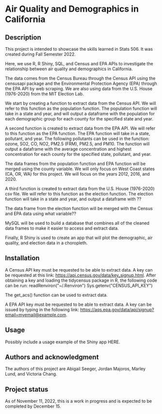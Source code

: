 # Air Quality and Demographics in California

## Description

This project is intended to showcase the skills learned in Stats 506. It was created during Fall Semester 2022.

Here, we use R, R Shiny, SQL, and Census and EPA APIs to investigate the relationship between air quality and demographics in California.

The data comes from the Census Bureau through the Census API using the censusapi package and the Environmental Protection Agency (EPA) through the EPA API by web scraping. We are also using data from the U.S. House (1976-2020) from the MIT Election Lab.

We start by creating a function to extract data from the Census API. We will refer to this function as the population function. The population function will take in a state and year, and will output a dataframe with the population for each demographic group for each county for the specified state and year.

A second function is created to extract data from the EPA API. We will refer to this function as the EPA function. The EPA function will take in a state, pollutant, and year. The following pollutants can be used in the function: ozone, SO2, CO, NO2, PM2.5 (FRM), PM2.5, and PM10. The function will output a dataframe with the average concentration and highest concentration for each county for the specified state, pollutant, and year.

The data frames from the population function and EPA function will be merged using the county variable. We will only focus on West Coast states (CA, OR, WA) for this project. We will focus on the years 2012, 2016, and 2020.

A third function is created to extract data from the U.S. House (1976-2020) csv file. We will refer to this function as the election function. The election function will take in a state and year, and output a dataframe with ??

The data frame from the election function will be merged with the Census and EPA data using what variable??

MySQL will be used to build a database that combines all of the cleaned data frames to make it easier to access and extract data.

Finally, R Shiny is used to create an app that will plot the demographic, air quality, and election data in a choropleth.

## Installation

A Census API key must be requested to be able to extract data. A key can be requested at this link: https://api.census.gov/data/key_signup.html. After obtaining a key and loading the tidycensus package in R, the following code can be run:
readRenviron("~/.Renviron")
Sys.getenv("CENSUS_API_KEY")

The get_acs() function can be used to extract data.

A EPA API key must be requested to be able to extract data. A key can be issued by typing in the following link: https://aqs.epa.gov/data/api/signup?email=myemail@example.com.

## Usage

Possibly include a usage example of the Shiny app HERE. 

## Authors and acknowledgment

The authors of this project are Abigail Seeger, Jordan Majoros, Marley Lund, and Victoria Chang. 

## Project status

As of November 11, 2022, this is a work in progress and is expected to be completed by December 15. 
